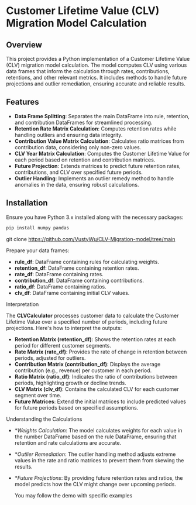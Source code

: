 # Customer Lifetime Value (CLV) Migration Model Calculation

## Overview

This project provides a Python implementation of a Customer Lifetime Value (CLV) migration model calculation. The model computes CLV using various data frames that inform the calculation through rates, contributions, retentions, and other relevant metrics. It includes methods to handle future projections and outlier remediation, ensuring accurate and reliable results.

## Features

- **Data Frame Splitting**: Separates the main DataFrame into rule, retention, and contribution DataFrames for streamlined processing.
- **Retention Rate Matrix Calculation**: Computes retention rates while handling outliers and ensuring data integrity.
- **Contribution Value Matrix Calculation**: Calculates ratio matrices from contribution data, considering only non-zero values.
- **CLV Year Matrix Calculation**: Computes the Customer Lifetime Value for each period based on retention and contribution matrices.
- **Future Projection**: Extends matrices to predict future retention rates, contributions, and CLV over specified future periods.
- **Outlier Handling**: Implements an outlier remedy method to handle anomalies in the data, ensuring robust calculations.

## Installation

Ensure you have Python 3.x installed along with the necessary packages:

```bash
pip install numpy pandas
```

git clone https://github.com/VustyWu/CLV-Migration-model/tree/main


Prepare your data frames:

- **rule_df**: DataFrame containing rules for calculating weights.
- **retention_df**: DataFrame containing retention rates.
- **rate_df**: DataFrame containing rates.
- **contribution_df**: DataFrame containing contributions.
- **ratio_df**: DataFrame containing ratios.
- **clv_df**: DataFrame containing initial CLV values.


Interpretation

The **CLVCalculator** processes customer data to calculate the Customer Lifetime Value over a specified number of periods, including future projections. Here's how to interpret the outputs:

- **Retention Matrix (retention_df)**: Shows the retention rates at each period for different customer segments.
- **Rate Matrix (rate_df)**: Provides the rate of change in retention between periods, adjusted for outliers.
- **Contribution Matrix (contribution_df)**: Displays the average contribution (e.g., revenue) per customer in each period.
- **Ratio Matrix (ratio_df)**: Indicates the ratio of contributions between periods, highlighting growth or decline trends.
- **CLV Matrix (clv_df)**: Contains the calculated CLV for each customer segment over time.
- **Future Matrices**: Extend the initial matrices to include predicted values for future periods based on specified assumptions.

Understanding the Calculations
- **Weights Calculation*: The model calculates weights for each value in the number DataFrame based on the rule DataFrame, ensuring that retention and rate calculations are accurate.
- **Outlier Remediation*: The outlier handling method adjusts extreme values in the rate and ratio matrices to prevent them from skewing the results.
- **Future Projections*: By providing future retention rates and ratios, the model predicts how the CLV might change over upcoming periods.

  You may follow the demo with specific examples

